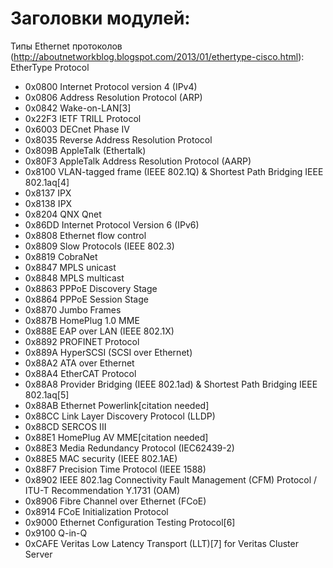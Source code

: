 # Заголовки модулей:

Типы Ethernet протоколов (http://aboutnetworkblog.blogspot.com/2013/01/ethertype-cisco.html):
EtherType 	Protocol
- 0x0800 	Internet Protocol version 4 (IPv4)
- 0x0806 	Address Resolution Protocol (ARP)
- 0x0842 	Wake-on-LAN[3]
- 0x22F3 	IETF TRILL Protocol
- 0x6003 	DECnet Phase IV
- 0x8035 	Reverse Address Resolution Protocol
- 0x809B 	AppleTalk (Ethertalk)
- 0x80F3 	AppleTalk Address Resolution Protocol (AARP)
- 0x8100 	VLAN-tagged frame (IEEE 802.1Q) & Shortest Path Bridging IEEE 802.1aq[4]
- 0x8137 	IPX
- 0x8138 	IPX
- 0x8204 	QNX Qnet
- 0x86DD 	Internet Protocol Version 6 (IPv6)
- 0x8808 	Ethernet flow control
- 0x8809 	Slow Protocols (IEEE 802.3)
- 0x8819 	CobraNet
- 0x8847 	MPLS unicast
- 0x8848 	MPLS multicast
- 0x8863 	PPPoE Discovery Stage
- 0x8864 	PPPoE Session Stage
- 0x8870 	Jumbo Frames
- 0x887B 	HomePlug 1.0 MME
- 0x888E 	EAP over LAN (IEEE 802.1X)
- 0x8892 	PROFINET Protocol
- 0x889A 	HyperSCSI (SCSI over Ethernet)
- 0x88A2 	ATA over Ethernet
- 0x88A4 	EtherCAT Protocol
- 0x88A8 	Provider Bridging (IEEE 802.1ad) & Shortest Path Bridging IEEE 802.1aq[5]
- 0x88AB 	Ethernet Powerlink[citation needed]
- 0x88CC 	Link Layer Discovery Protocol (LLDP)
- 0x88CD 	SERCOS III
- 0x88E1 	HomePlug AV MME[citation needed]
- 0x88E3 	Media Redundancy Protocol (IEC62439-2)
- 0x88E5 	MAC security (IEEE 802.1AE)
- 0x88F7 	Precision Time Protocol (IEEE 1588)
- 0x8902 	IEEE 802.1ag Connectivity Fault Management (CFM) Protocol / ITU-T Recommendation Y.1731 (OAM)
- 0x8906 	Fibre Channel over Ethernet (FCoE)
- 0x8914 	FCoE Initialization Protocol
- 0x9000 	Ethernet Configuration Testing Protocol[6]
- 0x9100 	Q-in-Q
- 0xCAFE 	Veritas Low Latency Transport (LLT)[7] for Veritas Cluster Server